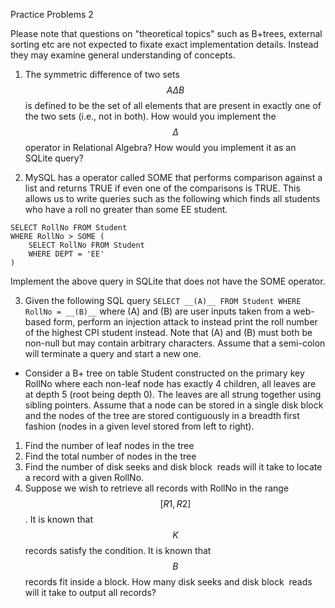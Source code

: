 Practice Problems 2

Please note that questions on "theoretical topics" such as B+trees, external sorting etc are not expected to fixate exact implementation details. Instead they may examine general understanding of concepts.

1. The symmetric difference of two sets $$A \Delta B$$ is defined to be the set of all elements that are present in exactly one of the two sets (i.e., not in both). How would you implement the $$\Delta$$ operator in Relational Algebra? How would you implement it as an SQLite query?

2. MySQL has a operator called SOME that performs comparison against a list and returns TRUE if even one of the comparisons is TRUE. This allows us to write queries such as the following which finds all students who have a roll no greater than some EE student.

```
SELECT RollNo FROM Student
WHERE RollNo > SOME (
    SELECT RollNo FROM Student
    WHERE DEPT = 'EE'
)
```

Implement the above query in SQLite that does not have the SOME operator.

3. Given the following SQL query
`SELECT __(A)__ FROM Student WHERE RollNo = __(B)__`
where (A) and (B) are user inputs taken from a web-based form, perform an injection attack to instead print the roll number of the highest CPI student instead. Note that (A) and (B) must both be non-null but may contain arbitrary characters. Assume that a semi-colon will terminate a query and start a new one.

- Consider a B+ tree on table Student constructed on the primary key RollNo where each non-leaf node has exactly 4 children, all leaves are at depth 5 (root being depth 0). The leaves are all strung together using sibling pointers. Assume that a node can be stored in a single disk block and the nodes of the tree are stored contiguously in a breadth first fashion (nodes in a given level stored from left to right).

1. Find the number of leaf nodes in the tree
2. Find the total number of nodes in the tree
3. Find the number of disk seeks and disk block&nbsp; reads will it take to locate a record with a given RollNo.
4. Suppose we wish to retrieve all records with RollNo in the range $$[R1,R2]$$. It is known that $$K$$ records satisfy the condition. It is known that $$B$$ records fit inside a block. How many disk seeks and disk block&nbsp; reads will it take to output all records?
